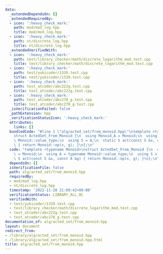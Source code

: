 ```yaml
---
data:
  _extendedDependsOn: []
  _extendedRequiredBy:
  - icon: ':heavy_check_mark:'
    path: mod/mod_log.hpp
    title: mod/mod_log.hpp
  - icon: ':heavy_check_mark:'
    path: nt/discrete_log.hpp
    title: nt/discrete_log.hpp
  _extendedVerifiedWith:
  - icon: ':heavy_check_mark:'
    path: test/library_checker/math/discrete_logarithm_mod.test.cpp
    title: test/library_checker/math/discrete_logarithm_mod.test.cpp
  - icon: ':heavy_check_mark:'
    path: test/yukicoder/1339.test.cpp
    title: test/yukicoder/1339.test.cpp
  - icon: ':heavy_check_mark:'
    path: test_atcoder/abc222g.test.cpp
    title: test_atcoder/abc222g.test.cpp
  - icon: ':heavy_check_mark:'
    path: test_atcoder/abc270_g.test.cpp
    title: test_atcoder/abc270_g.test.cpp
  _isVerificationFailed: false
  _pathExtension: hpp
  _verificationStatusIcon: ':heavy_check_mark:'
  attributes:
    links: []
  bundledCode: "#line 1 \"alg/acted_set/from_monoid.hpp\"\ntemplate <typename Monoid>\n\
    struct ActedSet_From_Monoid {\n  using Monoid_A = Monoid;\n  using A = typename\
    \ Monoid::value_type;\n  using S = A;\n  static S act(const S &x, const A &g)\
    \ { return Monoid::op(x, g); }\n};\n"
  code: "template <typename Monoid>\nstruct ActedSet_From_Monoid {\n  using Monoid_A\
    \ = Monoid;\n  using A = typename Monoid::value_type;\n  using S = A;\n  static\
    \ S act(const S &x, const A &g) { return Monoid::op(x, g); }\n};\n"
  dependsOn: []
  isVerificationFile: false
  path: alg/acted_set/from_monoid.hpp
  requiredBy:
  - mod/mod_log.hpp
  - nt/discrete_log.hpp
  timestamp: '2022-11-28 21:09:42+09:00'
  verificationStatus: LIBRARY_ALL_AC
  verifiedWith:
  - test/yukicoder/1339.test.cpp
  - test/library_checker/math/discrete_logarithm_mod.test.cpp
  - test_atcoder/abc222g.test.cpp
  - test_atcoder/abc270_g.test.cpp
documentation_of: alg/acted_set/from_monoid.hpp
layout: document
redirect_from:
- /library/alg/acted_set/from_monoid.hpp
- /library/alg/acted_set/from_monoid.hpp.html
title: alg/acted_set/from_monoid.hpp
---
```

